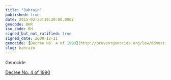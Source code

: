 ```yaml
---
title: "Bahrain"
published: true
date: 2015-02-23T19:20:00.000Z
geocode: BHR
iso_code: BH
signed_but_not_ratified: true
signed_date: 2000-12-11
genocide: [Decree No. 4 of 1990](http://preventgenocide.org/law/domestic/)
slug: bahrain
---
```

Genocide

[Decree No. 4 of 1990](http://preventgenocide.org/law/domestic/)

